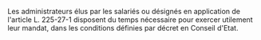 Les administrateurs élus par les salariés ou désignés en application de l'article L. 225-27-1 disposent du temps nécessaire pour exercer utilement leur mandat, dans les conditions définies par décret en Conseil d'Etat.  

  
